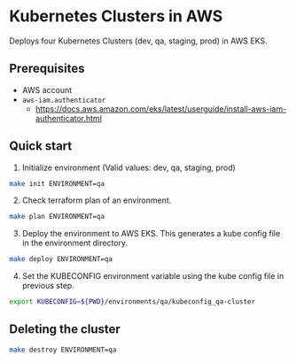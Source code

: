 # Kubernetes Clusters in AWS
Deploys four Kubernetes Clusters (dev, qa, staging, prod) in AWS EKS.   

## Prerequisites
- AWS account
- ``aws-iam.authenticator``
    - https://docs.aws.amazon.com/eks/latest/userguide/install-aws-iam-authenticator.html

## Quick start
1. Initialize environment (Valid values: dev, qa, staging, prod)
```bash
make init ENVIRONMENT=qa
```
2. Check terraform plan of an environment.
```bash
make plan ENVIRONMENT=qa
```
3. Deploy the environment to AWS EKS. This generates a kube config file in the environment directory.
```bash
make deploy ENVIRONMENT=qa
```
4. Set the KUBECONFIG environment variable using the kube config file in previous step.
```bash
export KUBECONFIG=${PWD}/environments/qa/kubeconfig_qa-cluster
```

## Deleting the cluster
```bash
make destroy ENVIRONMENT=qa
```
